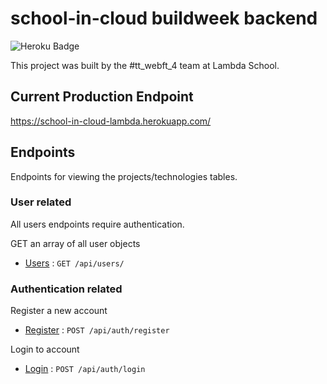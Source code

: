 # school-in-cloud buildweek backend

![Heroku Badge](http://heroku-badge.herokuapp.com/?app=school-in-cloud-lambda)

This project was built by the #tt_webft_4 team at Lambda School.

## Current Production Endpoint

<https://school-in-cloud-lambda.herokuapp.com/>

## Endpoints

Endpoints for viewing the projects/technologies tables.

### User related

All users endpoints require authentication.

GET an array of all user objects

* [Users](documentation/USERS.md) : `GET /api/users/`

### Authentication related

Register a new account

* [Register](documentation/REGISTER.md) : `POST /api/auth/register`

Login to account

* [Login](documentation/LOGIN.md) : `POST /api/auth/login`
